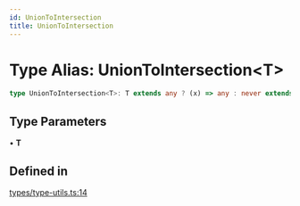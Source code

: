 ```yaml
---
id: UnionToIntersection
title: UnionToIntersection
---
```


# Type Alias: UnionToIntersection\<T\>

```ts
type UnionToIntersection<T>: T extends any ? (x) => any : never extends (x) => any ? R : never;
```

## Type Parameters

• **T**

## Defined in

[types/type-utils.ts:14](https://github.com/TanStack/table/blob/main/packages/table-core/src/types/type-utils.ts#L14)
